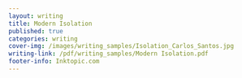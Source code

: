 ```yaml
---
layout: writing
title: Modern Isolation
published: true
categories: writing
cover-img: /images/writing_samples/Isolation_Carlos_Santos.jpg
writing-link: /pdf/writing_samples/Modern Isolation.pdf
footer-info: Inktopic.com
---
```

